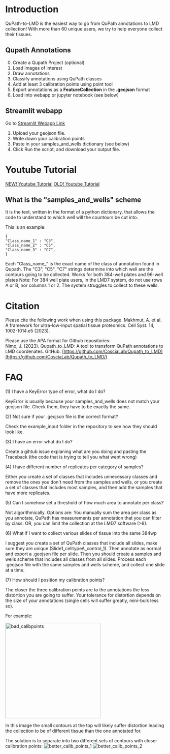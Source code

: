 # Introduction

QuPath-to-LMD is the easiest way to go from QuPath annotations to LMD collection!
With more than 60 unique users, we try to help everyone collect their tissues.

## Qupath Annotations

0. Create a Qupath Project (optional)
1. Load images of interest
2. Draw annotations
3. Classify annotations using QuPath classes
4. Add at least 3 calibration points using point tool
5. Export annotations as a **FeatureCollection** in the **.geojson** format
6. Load into webapp or jupyter notebook (see below)

## Streamlit webapp

Go to [Streamlit Webapp Link](https://qupath-to-lmd-mdcberlin.streamlit.app/)

1. Upload your geojson file.  
2. Write down your calibration points  
3. Paste in your samples_and_wells dictionary (see below)
4. Click Run the script, and download your output file.


# Youtube Tutorial 

[NEW! Youtube Tutorial](https://youtu.be/jimBIqGUaXg)
[OLD! Youtube Tutorial](https://www.youtube.com/watch?v=tyvHjttjSBE) 


## What is the "samples_and_wells" scheme

It is the text, written in the format of a python dictionary, that allows the code to understand to which well will the countours be cut into. 

This is an example:
```
{   
"Class_name_1" : "C3",  
"Class_name_2" : "C5",  
"Class_name_3" : "C7",  
}  
```
Each "Class_name_" is the exact name of the class of annotation found in Qupath.
The "C3", "C5", "C7" strings determine into which well are the contours going to be collected.
Works for both 384-well plates and 96-well plates
Note: For 384 well plate users, in the LMD7 system, do not use rows A or B, nor columns 1 or 2. The system struggles to collect to these wells.



# Citation
Please cite the following work when using this package.
Makhmut, A. et al. A framework for ultra-low-input spatial tissue proteomics. Cell Syst. 14, 1002-1014.e5 (2023).

Please use the APA format for Github repositories:   
Nimo, J. (2023). Qupath_to_LMD: A tool to transform QuPath annotations to LMD coordenates. GitHub. [https://github.com/CosciaLab/Qupath_to_LMD](https://github.com/CosciaLab/Qupath_to_LMD/)

# FAQ


(1) I have a KeyError type of error, what do I do? 

KeyError is usually because your samples_and_wells does not match your geojson file.
Check them, they have to be exactly the same.

(2) Not sure if your .geojson file is the correct format? 

Check the example_input folder in the repository to see how they should look like. 

(3) I have an error what do I do? 

Create a gihtub issue explaning what are you doing and pasting the Traceback (the code that is trying to tell you what went wrong)

(4) I have different number of replicates per category of samples?

Either you create a set of classes that includes unnecessary classes and remove the ones you don't need from the samples and wells, or you create a set of classes that includes most samples, and then add the samples that have more replicates.

(5) Can I somehow set a threshold of how much area to annotate per class?

Not algorithmically. Options are: You manually sum the area per class as you annotate, QuPath has measurements per annotation that you can filter by class. OR, you can limit the collection at the LMD7 software (>8).

(6) What if I want to collect various slides of tissue into the same 384wp

I suggest you create a set of QuPath classes that include all slides, make sure they are unique (Slide1_celltypeA_control_1). Then annotate as normal and export a .geojson file per slide. 
Then you should create a samples and wells scheme that includes all classes from all slides. Process each .geojson file with the same samples and wells scheme, and collect one slide at a time. 

(7) How should I position my calibration points?

The closer the three calibration points are to the annotations the less distortion you are going to suffer.
Your tolerance for distortion depends on the size of your annotations (single cells will suffer greatly, mini-bulk less so).

For example:

<img width="300" alt="bad_calibpoints" src="https://github.com/user-attachments/assets/887f7afc-fedb-438b-b00c-bbbd2a524f6f" />

In this image the small contours at the top will likely suffer distortion leading the collection to be of different tissue than the one annotated for.

The solution is to separate into two different sets of contours with closer calibration points:
![better_calib_points_1](https://github.com/user-attachments/assets/4eb068b8-afbb-4cd7-9ed8-790dd7622950)
![better_calib_points_2](https://github.com/user-attachments/assets/6111132c-72dd-48fb-ae9f-0b04a01ede86)

